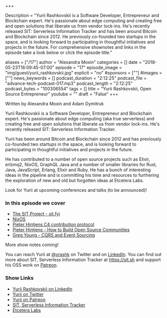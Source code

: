 +++

Description = "Yurii Rashkovskii is a Software Developer, Entrepreneur and Blockchain expert. He's passionate about edge computing and creating free and open solutions that liberate us from vendor lock-ins. He's recently released SIT: Serverless Information Tracker and has been around Bitcoin and Blockchain since 2012. He previously co-founded two startups in the space, and is looking forward to participating in thoughtful initiatives and projects in the future. For comprehensive shownotes and links in the episode take a look below or click the episode title."

aliases = ["/17"]
author = "Alexandra Moxin"
categories = []
date = "2018-05-23T16:09:45-07:00"
episode = "17"
episode_image = "img/guest/yurii_rashkovskii.jpg"
explicit = "no"
#sponsors = [""]
#images = [""]
news_keywords = []
podcast_duration = "2:12:25"
podcast_file = "advance-tech-podcast-017.mp3"
podcast_length = "2:12:25"
podcast_bytes = "100306554"
tags = []
title = "Yurii Rashkovskii, Open Source Entrepreneur"
youtube = ""
draft = "False"
+++

Written by Alexandra Moxin and Adam Dymitruk

Yurii Rashkovskii is a Software Developer, Entrepreneur and Blockchain expert. He's passionate about edge computing (aka true serverless) and creating free and open solutions that liberate us from vendor lock-ins. He's recently released SIT: Serverless Information Tracker.

Yurii has been around Bitcoin and Blockchain since 2012 and has previously co-founded two startups in the space, and is looking forward to participating in thoughtful initiatives and projects in the future.

He has contributed to a number of open source projects such as Elixir, erlzmq2, NixOS, GraphQL Java and a number of smaller libraries for Rust, Java, JavaScript, Erlang, Elixir and Ruby. He has a bunch of interesting ideas in the pipeline and is committing his time and resources to furthering the exploration of new and old but forgotten ideas at Etcetera Labs.

Look for Yurii at upcoming conferences and talks (to be announced)!

### In this episode we cover

* [The SIT Project - sit.fyi](https://sit.fyi)
* [NixOS](https://nixos.org/)
* [Pieter Hintjens C4 contribution protocol](http://hintjens.com/blog:93)
* [Pieter Hintjens - How to Build Open Source Communities](https://www.youtube.com/watch?v=uzxcILudFWM)
* [Greg Young - CQRS and Event Sourcing](https://www.youtube.com/watch?v=JHGkaShoyNs)

More show notes coming!

You can reach Yurii at [@yrashk](https://twitter.com/yrashk) on Twitter and on [LinkedIn](https://www.linkedin.com/in/yrashk/). You can find out more about SIT, Serverless Information Tracker at https://sit.sh and support his OSS work on [Patreon](http://patreon.com/yrashk).

### Show Links

* [Yurii Rashkovskii on LinkedIn](https://www.linkedin.com/in/yrashk/)
* [Yurii on Twitter](https://twitter.com/yrashk)
* [Yurii on Patreon](http://patreon.com/yrashk)
* [SIT, Serverless Information Tracker](https://sit.fyi )
* [Etcetera Labs](https://github.com/EtceteraLabs)












